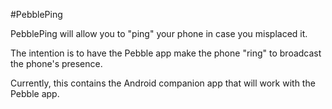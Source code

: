 #PebblePing

PebblePing will allow you to "ping" your phone in case you misplaced it.

The intention is to have the Pebble app make the phone "ring" to broadcast the 
phone's presence.

Currently, this contains the Android companion app that will work with the Pebble
app.

